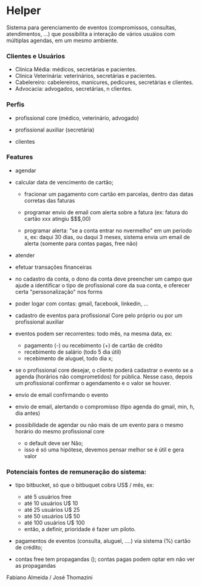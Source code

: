 # Helper

Sistema para gerenciamento de eventos (compromissos, consultas, atendimentos, ...)
que possibilita a interação de vários usuáios com múltiplas agendas, em um mesmo ambiente.

### Clientes e Usuários

* Clinica Média: médicos, secretárias e pacientes.
* Clinica Veterinária: veterinários, secretárias e pacientes.
* Cabelereiro: cabelereiros, manicures, pedicures, secretárias e clientes.
* Advocacia: advogados, secretárias, n clientes.

### Perfis

* profissional core (médico, veterinário, advogado)

* profissional auxiliar (secretária)

* clientes

### Features

* agendar

* calcular data de vencimento de cartão;

    - fracionar um pagamento com cartão em parcelas, dentro das datas corretas das faturas

    - programar envio de email com alerta sobre a fatura (ex: fatura do cartão xxx atingiu $$$,00) 

    - programar alerta: "se a conta entrar no nvermelho" em um período x, ex: daqui 30 dias, ou daqui 3 meses, sistema envia um email de alerta (somente para contas pagas, free não)

* atender

* efetuar transações financeiras

* no cadastro da conta, o dono da conta deve preencher um campo que ajude a identificar o tipo de profissional core da sua conta, e oferecer certa "perssonalização" nos forms

* poder logar com contas: gmail, facebook, linkedin, ...

* cadastro de eventos para profissional Core pelo próprio ou por um profissional auxiliar

* eventos podem ser recorrentes: todo mês, na mesma data, ex:
    - pagamento (-) ou recebimento (+) de cartão de crédito
    - recebimento de salário (todo 5 dia útil)
    - recebimento de aluguel, todo dia x;

* se o profissional core desejar, o cliente poderá cadastrar o evento se a agenda (horários não comprometidos) for pública. Nesse caso, depois um profissional confirmar o agendamento e o valor se houver.

* envio de email confirmando o evento

* envio de email, alertando o compromisso (tipo agenda do gmail, min, h, dia antes)

* possibilidade de agendar ou não mais de um evento para o mesmo horário do mesmo profissional core
    - o default deve ser Não;
    - isso é só uma hipótese, devemos pensar melhor se é útil e gera valor

### Potenciais fontes de remuneração do sistema:

* tipo bitbucket, só que o bitbuquet cobra US$ / mês, ex:
    - até 5 usuários free
    - até 10 usuários U$ 10
    - até 25 usuários U$ 25
    - até 50 usuários U$ 50
    - até 100 usuários U$ 100
    - então, a definir, prioridade é fazer um piloto.

* pagamentos de eventos (consulta, aluguel, ....) via sistema (%) cartão de crédito;

* contas free tem propagandas (); contas pagas podem optar em não ver as propagandas


Fabiano Almeida / José Thomazini